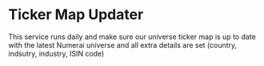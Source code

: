 # Ticker Map Updater

This service runs daily and make sure our universe ticker map is up to date with the latest Numerai universe and all extra details are set (country, indsutry, industry, ISIN code)
